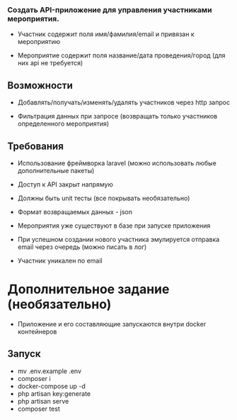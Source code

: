### Создать API-приложение для управления участниками мероприятия.

 
- Участник содержит поля имя/фамилия/email и привязан к мероприятию

- Мероприятие содержит поля название/дата проведения/город (для них api не требуется)

## Возможности

- Добавлять/получать/изменять/удалять участников через http запрос

- Фильтрация данных при запросе (возвращать только участников определенного мероприятия)

 
## Требования

- Использование фреймворка laravel (можно использовать любые дополнительные пакеты)

- Доступ к API закрыт напрямую

- Должны быть unit тесты (все покрывать необязательно)

- Формат возвращаемых данных - json

- Мероприятия уже существуют в базе при запуске приложения

- При успешном создании нового участника эмулируется отправка email через очередь (можно писать в лог)

- Участник уникален по email


# Дополнительное задание (необязательно)

- Приложение и его составляющие запускаются внутри docker контейнеров

## Запуск

- mv .env.example .env
- composer i
- docker-compose up -d
- php artisan key:generate
- php artisan serve
- composer test
